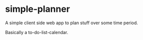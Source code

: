 # simple-planner

A simple client side web app to plan stuff over some time period.

Basically a to-do-list-calendar.

